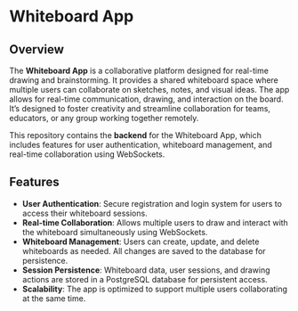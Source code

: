 # **Whiteboard App**

## **Overview**

The **Whiteboard App** is a collaborative platform designed for real-time drawing and brainstorming. It provides a shared whiteboard space where multiple users can collaborate on sketches, notes, and visual ideas. The app allows for real-time communication, drawing, and interaction on the board. It’s designed to foster creativity and streamline collaboration for teams, educators, or any group working together remotely.

This repository contains the **backend** for the Whiteboard App, which includes features for user authentication, whiteboard management, and real-time collaboration using WebSockets.

## **Features**

- **User Authentication**: Secure registration and login system for users to access their whiteboard sessions.
- **Real-time Collaboration**: Allows multiple users to draw and interact with the whiteboard simultaneously using WebSockets.
- **Whiteboard Management**: Users can create, update, and delete whiteboards as needed. All changes are saved to the database for persistence.
- **Session Persistence**: Whiteboard data, user sessions, and drawing actions are stored in a PostgreSQL database for persistent access.
- **Scalability**: The app is optimized to support multiple users collaborating at the same time.

